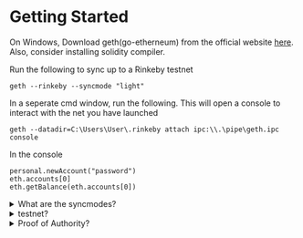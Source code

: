 # Getting Started
On Windows,
Download geth(go-etherneum) from the official website [here](https://geth.ethereum.org/downloads/).
Also, consider installing solidity compiler.

Run the following to sync up to a Rinkeby testnet

```
geth --rinkeby --syncmode "light"
```

In a seperate cmd window, run the following. This will open a console to interact with the net you have launched

```
geth --datadir=C:\Users\User\.rinkeby attach ipc:\\.\pipe\geth.ipc console
```

In the console 

```
personal.newAccount("password")
eth.accounts[0]
eth.getBalance(eth.accounts[0])
```

<details>
  <summary>What are the syncmodes?</summary>
  
  1. Full Sync: 
    Gets the block headers, the block bodies, and validates every element from genesis block.

  2. Fast Sync: 
    Gets the block headers, the block bodies, it processes no transactions until current block - 64(*). Then it gets a snapshot state and goes like a full synchronization.

  3. Light Sync: 
    Gets only the current state. To verify elements, it needs to ask to full (archive) nodes for the corresponding tree leaves.
</details>

<details>
  <summary>testnet?</summary>
  
  <details>
    <summary>What is a testnet?</summary>

    A Testnet is an Ethereum blockchain that uses identical technology and software as the “Mainnet” Ethereum blockchain. However, whereas the Mainnet network is used for “actual” transactions with “value”, Testnets are used for testing smart contracts and decentralized applications (“DApps”).
  </details>

  <details>
    <summary>Differences with mainnet?</summary>

    Blockchains are simply databases created by a network of computers that interact with each other, using purposefully designed software to get the computers on that network to agree (i.e. achieve “consensus”) on what data to add and store on the database. The only difference between Testnets and Mainnet is that they are operated by different networks; i.e. one group of computers has agreed to work with each other and form a Testnet network, while another group of computers has agreed to work together to serve as the Mainnet network.
    In order for a network of computers to agree to “work with each other”, they must agree on two parameters which uniquely identify each network:
    A network ID: 
        a number parameter which acts as an identifier for a network. For example, the Mainnet’s network ID is 1, while the other most commonly used Testnets have network IDs of 3, 4, and 42 for Ropsten, Rinkeby, and Kovan, respectively. So if you want to connect your computer to one of the blockchains, you run the Ethereum software and specify a network ID of 1 to connect it to the Mainnet, or you specify a network ID of 3 for Ropsten. That way, it knows which network of computers to connect to.
    Genesis block: 
        all computers on a network must agree to all the data stored on that blockchain, which of course must begin somewhere: the genesis block. The genesis block is block #1 of a network’s blockchain; it is just arbitrary data that has been designated as the beginning of that blockchain.
  </details>
  
  Read more from [here](https://medium.com/hummingbot/finance-3-0-wiki-testnet-vs-mainnet-8ab5b78d93)
</details>

<details>
  <summary>Proof of Authority?</summary>
  
  Proof of authority (PoA) is an algorithm used with blockchains that delivers comparatively fast transactions through a consensus mechanism based on identity as a stake.
    [https://en.wikipedia.org/wiki/Proof_of_authority](https://en.wikipedia.org/wiki/Proof_of_authority)
 </details>
